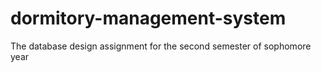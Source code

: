 # dormitory-management-system
The database design assignment for the second semester of sophomore year
